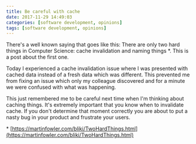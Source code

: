 ```yaml
---
title: Be careful with cache
date: 2017-11-29 14:49:03
categories: [software development, opinions]
tags: [software development, opinions]
---
```

There's a well known saying that goes like this: There are only two hard things in Computer Science: cache invalidation and naming things *. This is a post about the first one.

Today I experienced a cache invalidation issue where I was presented with cached data instead of a fresh data which was different. This prevented me from fixing an issue which only my colleague discovered and for a minute we were confused with what was happening.

This just remembered me to be careful next time when I'm thinking about caching things. It's extremely important that you know when to invalidate cache. If you don't determine that moment correctly you are about to put a nasty bug in your product and frustrate your users.

\* [https://martinfowler.com/bliki/TwoHardThings.html](https://martinfowler.com/bliki/TwoHardThings.html)
